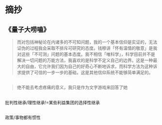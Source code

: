 # 摘抄

## 《量子大唠嗑》

> 而对包括神秘论在内诸多的不可知问题，我的一个基本信仰是实证的，无法证伪的过程我会采取不排斥可研究的态度。钱穆讲「怀有温情的敬意」是我对这些「不可测」问题的基本态度。我不相信「唯科学」，科学目前并不是解决一切问题的万能方法，我喜欢的是科学不定义自己的边界。这是一种最大的自由，它允许我们因为自己的好奇心不断地诉求，而科学方法为这种诉求提供了可信的一步一步的基础，这是其他信仰系统不能够简单满足的。

##

> 绝不能去考虑疼痛的意义，我只是作为文字游戏来回答了她

##

批判性继承/理性继承!=某些利益集团的选择性继承

##

政策/事物都有惯性

